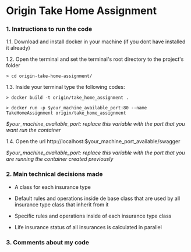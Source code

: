 # Origin Take Home Assignment


### 1. Instructions to run the code

1.1. Download and install docker in your machine (if you dont have installed it already)

1.2. Open the terminal and set the terminal's root directory to the project's folder

`> cd origin-take-home-assignment/`

1.3. Inside your terminal type the following codes:

`> docker build -t origin/take_home_assignment .`

`> docker run -p $your_machine_available_port:80 --name TakeHomeAssignment origin/take_home_assignment`

*$your_machine_available_port: replace this variable with the port that you want run the container*

1.4. Open the url http://localhost:$your_machine_port_available/swagger

*$your_machine_available_port: replace this variable with the port that you are running the container created previously*


### 2. Main technical decisions made

- A class for each insurance type

- Default rules and operations inside de base class that are used by all insurance type class that inherit from it

- Specific rules and operations inside of each insurance type class

- Life insurance status of all insurances is calculated in parallel


### 3. Comments about my code

